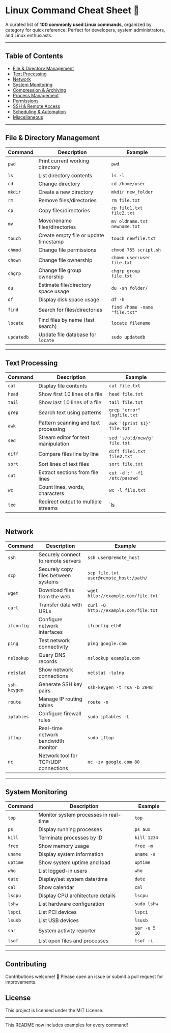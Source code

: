 # Linux Command Cheat Sheet 🐧

A curated list of **100 commonly used Linux commands**, organized by category for quick reference. Perfect for developers, system administrators, and Linux enthusiasts.

---

## Table of Contents
- [File & Directory Management](#file--directory-management)
- [Text Processing](#text-processing)
- [Network](#network)
- [System Monitoring](#system-monitoring)
- [Compression & Archiving](#compression--archiving)
- [Process Management](#process-management)
- [Permissions](#permissions)
- [SSH & Remote Access](#ssh--remote-access)
- [Scheduling & Automation](#scheduling--automation)
- [Miscellaneous](#miscellaneous)

---

## File & Directory Management
| Command | Description | Example |
|---------|-------------|---------|
| `pwd` | Print current working directory | `pwd` |
| `ls` | List directory contents | `ls -l` |
| `cd` | Change directory | `cd /home/user` |
| `mkdir` | Create a new directory | `mkdir new_folder` |
| `rm` | Remove files/directories | `rm file.txt` |
| `cp` | Copy files/directories | `cp file1.txt file2.txt` |
| `mv` | Move/rename files/directories | `mv oldname.txt newname.txt` |
| `touch` | Create empty file or update timestamp | `touch newfile.txt` |
| `chmod` | Change file permissions | `chmod 755 script.sh` |
| `chown` | Change file ownership | `chown user:user file.txt` |
| `chgrp` | Change file group ownership | `chgrp group file.txt` |
| `du` | Estimate file/directory space usage | `du -sh folder/` |
| `df` | Display disk space usage | `df -h` |
| `find` | Search for files/directories | `find /home -name "file.txt"` |
| `locate` | Find files by name (fast search) | `locate filename` |
| `updatedb` | Update file database for `locate` | `sudo updatedb` |

---

## Text Processing
| Command | Description | Example |
|---------|-------------|---------|
| `cat` | Display file contents | `cat file.txt` |
| `head` | Show first 10 lines of a file | `head file.txt` |
| `tail` | Show last 10 lines of a file | `tail file.txt` |
| `grep` | Search text using patterns | `grep "error" logfile.txt` |
| `awk` | Pattern scanning and text processing | `awk '{print $1}' file.txt` |
| `sed` | Stream editor for text manipulation | `sed 's/old/new/g' file.txt` |
| `diff` | Compare files line by line | `diff file1.txt file2.txt` |
| `sort` | Sort lines of text files | `sort file.txt` |
| `cut` | Extract sections from file lines | `cut -d':' -f1 /etc/passwd` |
| `wc` | Count lines, words, characters | `wc -l file.txt` |
| `tee` | Redirect output to multiple streams | `ls | tee output.txt` |

---

## Network
| Command | Description | Example |
|---------|-------------|---------|
| `ssh` | Securely connect to remote servers | `ssh user@remote_host` |
| `scp` | Securely copy files between systems | `scp file.txt user@remote_host:/path/` |
| `wget` | Download files from the web | `wget http://example.com/file.txt` |
| `curl` | Transfer data with URLs | `curl -O http://example.com/file.txt` |
| `ifconfig` | Configure network interfaces | `ifconfig eth0` |
| `ping` | Test network connectivity | `ping google.com` |
| `nslookup` | Query DNS records | `nslookup example.com` |
| `netstat` | Show network connections | `netstat -tulnp` |
| `ssh-keygen` | Generate SSH key pairs | `ssh-keygen -t rsa -b 2048` |
| `route` | Manage IP routing tables | `route -n` |
| `iptables` | Configure firewall rules | `sudo iptables -L` |
| `iftop` | Real-time network bandwidth monitor | `sudo iftop` |
| `nc` | Network tool for TCP/UDP connections | `nc -zv google.com 80` |

---

## System Monitoring
| Command | Description | Example |
|---------|-------------|---------|
| `top` | Monitor system processes in real-time | `top` |
| `ps` | Display running processes | `ps aux` |
| `kill` | Terminate processes by ID | `kill 1234` |
| `free` | Show memory usage | `free -m` |
| `uname` | Display system information | `uname -a` |
| `uptime` | Show system uptime and load | `uptime` |
| `who` | List logged-in users | `who` |
| `date` | Display/set system date/time | `date` |
| `cal` | Show calendar | `cal` |
| `lscpu` | Display CPU architecture details | `lscpu` |
| `lshw` | List hardware configuration | `sudo lshw` |
| `lspci` | List PCI devices | `lspci` |
| `lsusb` | List USB devices | `lsusb` |
| `sar` | System activity reporter | `sar -u 5 10` |
| `lsof` | List open files and processes | `lsof -i` |

---

## Contributing
Contributions welcome! 🎉 Please open an issue or submit a pull request for improvements.

## License
This project is licensed under the MIT License.

---

This README now includes examples for every command!

